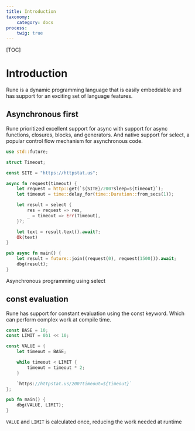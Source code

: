 ```yaml
---
title: Introduction
taxonomy:
    category: docs
process:
    twig: true
---
```


[TOC]

# Introduction

Rune is a dynamic programming language that is easily embeddable and has support for an exciting set of language features.

## Asynchronous first

Rune prioritized excellent support for async with support for async functions, closures, blocks, and generators. And native support for select, a popular control flow mechanism for asynchronous code.

```rust
use std::future;

struct Timeout;

const SITE = "https://httpstat.us";

async fn request(timeout) {
    let request = http::get(`${SITE}/200?sleep=${timeout}`);
    let timeout = time::delay_for(time::Duration::from_secs(1));

    let result = select {
        res = request => res,
        _ = timeout => Err(Timeout),
    }?;

    let text = result.text().await?;
    Ok(text)
}

pub async fn main() {
    let result = future::join((request(0), request(1500))).await;
    dbg(result);
}
```

Asynchronous programming using select

## const evaluation

Rune has support for constant evaluation using the const keyword. Which can perform complex work at compile time.

```rust
const BASE = 10;
const LIMIT = 0b1 << 10;

const VALUE = {
    let timeout = BASE;

    while timeout < LIMIT {
        timeout = timeout * 2;
    }

    `https://httpstat.us/200?timeout=${timeout}`
};

pub fn main() {
    dbg(VALUE, LIMIT);
}
```
```VALUE``` and ```LIMIT``` is calculated once, reducing the work needed at runtime

<br><br>
